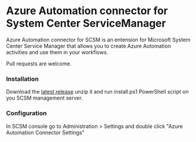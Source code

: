 # Azure Automation connector for System Center ServiceManager

Azure Automation connector for SCSM is an entension for Microsoft System Center Service Manager that allows you to create Azure Automation activities and use them in your workflows.

Pull requests are welcome.

### Installation

Download the [latest release](https://github.com/jurepurgar/aa-scsm-connector/releases/latest) unzip it and run install.ps1 PowerShell script on you SCSM management server.

### Configuration

In SCSM console go to Administration > Settings and double click "Azure Automation Connector Settings"

